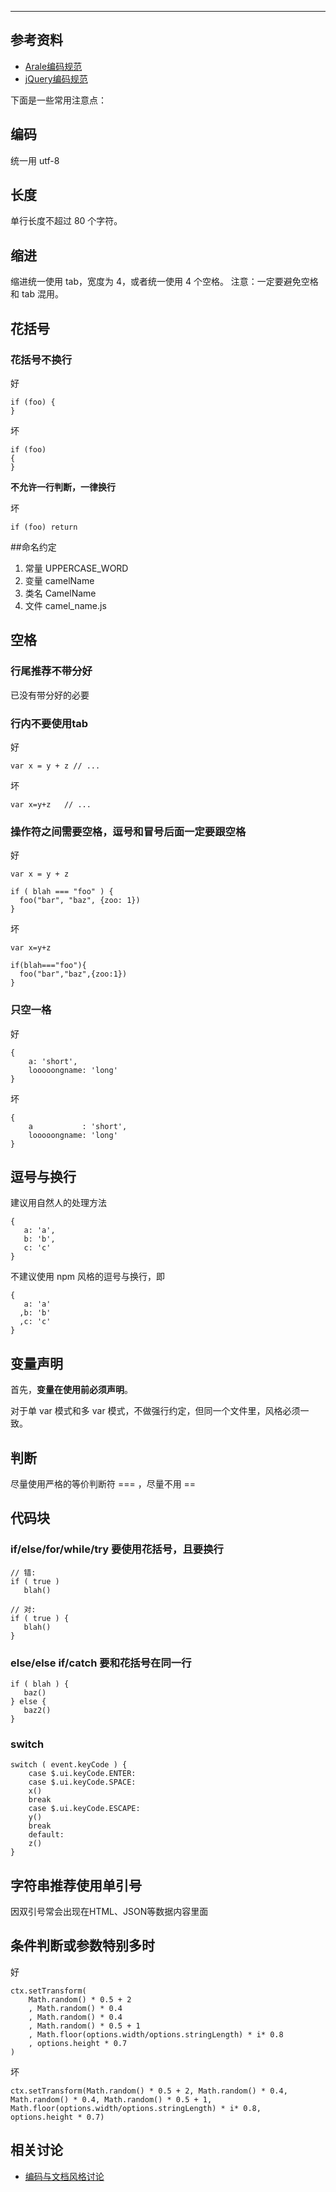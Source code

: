 ---
## 参考资料
* [Arale编码规范](https://github.com/aralejs/aralejs.org/wiki/JavaScript-%E7%BC%96%E7%A0%81%E9%A3%8E%E6%A0%BC)
* [jQuery编码规范](http://contribute.jquery.org/style-guide/js/)

下面是一些常用注意点：


## 编码

统一用 utf-8


## 长度

单行长度不超过 80 个字符。


## 缩进

缩进统一使用 tab，宽度为 4，或者统一使用 4 个空格。
注意：一定要避免空格和 tab 混用。


## 花括号

### 花括号不换行

好

````
if (foo) {
}
````

坏

````
if (foo)
{
}
````

**不允许一行判断，一律换行**

坏

````
if (foo) return
````

##命名约定

1. 常量 UPPERCASE_WORD
2. 变量 camelName
3. 类名 CamelName
4. 文件 camel_name.js


## 空格

### 行尾推荐不带分好

已没有带分好的必要


### 行内不要使用tab

好

````
var x = y + z // ...
````

坏

````
var x=y+z	// ... 
````


### 操作符之间需要空格，逗号和冒号后面一定要跟空格

好

````
var x = y + z
````

````
if ( blah === "foo" ) {
  foo("bar", "baz", {zoo: 1})
}
````

坏

````
var x=y+z
````

````
if(blah==="foo"){
  foo("bar","baz",{zoo:1})
}
````

### 只空一格

好

````
{
    a: 'short',
    looooongname: 'long'
}
````

坏

````
{
    a           : 'short',
    looooongname: 'long'
}
````

## 逗号与换行

建议用自然人的处理方法

````
{
   a: 'a',
   b: 'b',
   c: 'c'
}
````

不建议使用 npm 风格的逗号与换行，即

````
{
   a: 'a'
  ,b: 'b'
  ,c: 'c'
}
````


## 变量声明

首先，**变量在使用前必须声明**。

对于单 var 模式和多 var 模式，不做强行约定，但同一个文件里，风格必须一致。



## 判断

尽量使用严格的等价判断符 === ，尽量不用 ==

## 代码块

### if/else/for/while/try 要使用花括号，且要换行

````
// 错:
if ( true )
   blah()

// 对:
if ( true ) {
   blah()
}
````

### else/else if/catch 要和花括号在同一行

````
if ( blah ) {
   baz()
} else {
   baz2()
}
````

### switch

````
switch ( event.keyCode ) {
	case $.ui.keyCode.ENTER:
	case $.ui.keyCode.SPACE:
	x()
	break
	case $.ui.keyCode.ESCAPE:
	y()
	break
	default:
	z()
}
````

## 字符串推荐使用单引号

因双引号常会出现在HTML、JSON等数据内容里面


## 条件判断或参数特别多时

好

````
ctx.setTransform(
	Math.random() * 0.5 + 2
	, Math.random() * 0.4
	, Math.random() * 0.4
	, Math.random() * 0.5 + 1
	, Math.floor(options.width/options.stringLength) * i* 0.8
	, options.height * 0.7
)
````

坏

````
ctx.setTransform(Math.random() * 0.5 + 2, Math.random() * 0.4, Math.random() * 0.4, Math.random() * 0.5 + 1, Math.floor(options.width/options.stringLength) * i* 0.8, options.height * 0.7)
````


## 相关讨论
- [编码与文档风格讨论](https://github.com/aralejs/aralejs.org/issues/36)
